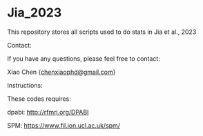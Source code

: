 # Jia_2023
This repository stores all scripts used to do stats in Jia et al., 2023

Contact:

If you have any questions, please feel free to contact:

Xiao Chen {chenxiaophd@gmail.com}

Instructions:

These codes requires:

dpabi:
http://rfmri.org/DPABI

SPM:
https://www.fil.ion.ucl.ac.uk/spm/